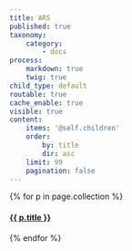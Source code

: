 ```yaml
---
title: ARS
published: true
taxonomy:
    category:
        - docs
process:
    markdown: true
    twig: true
child_type: default
routable: true
cache_enable: true
visible: true
content:
    items: '@self.children'
    order:
        by: title
        dir: asc
    limit: 99
    pagination: false
---
```


{% for p in page.collection %}
#### [ {{ p.title }}]({{p.link}})
{% endfor %}